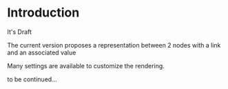 # Introduction

It's Draft

The current version proposes a representation between 2 nodes with a link and an associated value

Many settings are available to customize the rendering.



to be continued...
